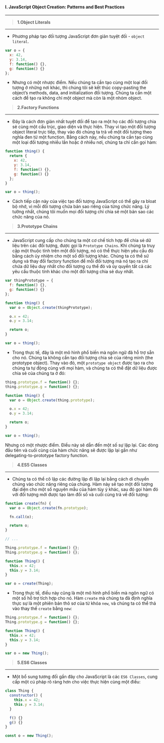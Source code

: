 #### I. JavaScript Object Creation: Patterns and Best Practices
---

>**1.Object Literals**
-----
- Phương pháp tạo đối tượng JavaScript đơn giản tuyệt đối - ```object literal```.

```javascript
var o = {
  x: 42,
  y: 3.14,
  f: function() {},
  g: function() {}
};
```
- Nhưng có một nhược điểm. Nếu chúng ta cần tạo cùng một loại đối tượng ở những nơi khác, thì chúng tôi sẽ kết thúc copy-pasting the object’s methods, data, and initialization đối tượng. Chúng ta cần một cách để tạo ra không chỉ một object mà còn là một nhóm object.

>**2.Factory Functions**
-----
- Đây là cách đơn giản nhất tuyệt đối để tạo ra một họ các đối tượng chia sẻ cùng một cấu trúc, giao diện và thực hiện. Thay vì tạo một đối tượng object literal trực tiếp, thay vào đó chúng ta trả về một đối tượng theo nghĩa đen từ một function. Bằng cách này, nếu chúng ta cần tạo cùng một loại đối tượng nhiều lần hoặc ở nhiều nơi, chúng ta chỉ cần gọi hàm:

```javascript
function thing() {
  return {
    x: 42,
    y: 3.14,
    f: function() {},
    g: function() {}
  };
}

var o = thing();
```
- Cách tiếp cận này của việc tạo đối tượng JavaScript có thể gây ra bloat bộ nhớ, vì mỗi đối tượng chứa bản sao riêng của từng chức năng. Lý tưởng nhất, chúng tôi muốn mọi đối tượng chỉ chia sẻ một bản sao các chức năng của nó.

>**3.Prototype Chains**
-----
- JavaScript cung cấp cho chúng ta một cơ chế tích hợp để chia sẻ dữ liệu trên các đối tượng, được gọi là ```Prototype Chains```. Khi chúng ta truy cập một thuộc tính trên một đối tượng, nó có thể thực hiện yêu cầu đó bằng cách ủy nhiệm cho một số đối tượng khác. Chúng ta có thể sử dụng và thay đổi factory function để mỗi đối tượng mà nó tạo ra chỉ chứa dữ liệu duy nhất cho đối tượng cụ thể đó và ủy quyền tất cả các yêu cầu thuộc tính khác cho một đối tượng chia sẻ duy nhất.

```javascript
var thingPrototype = {
  f: function() {},
  g: function() {}
};

function thing() {
  var o = Object.create(thingPrototype);

  o.x = 42;
  o.y = 3.14;

  return o;
}

var o = thing();
```

- Trong thực tế, đây là một mô hình phổ biến mà ngôn ngữ đã hỗ trợ sẵn cho nó. Chúng ta không cần tạo đối tượng chia sẻ của riêng mình (the prototype object). Thay vào đó, một ```prototype object``` được tạo ra cho chúng ta tự động cùng với mọi hàm, và chúng ta có thể đặt dữ liệu được chia sẻ của chúng ta ở đó:

```javascript
thing.prototype.f = function() {};
thing.prototype.g = function() {};

function thing() {
  var o = Object.create(thing.prototype);

  o.x = 42;
  o.y = 3.14;

  return o;
}

var o = thing();
```
Nhưng có một nhược điểm. Điều này sẽ dẫn đến một số sự lặp lại. Các dòng đầu tiên và cuối cùng của hàm chức năng sẽ được lặp lại gần như delegating-to-prototype factory function.

>**4.ES5 Classes**
-----
- Chúng ta có thể cô lập các đường lặp đi lặp lại bằng cách di chuyển chúng vào chức năng riêng của chúng. Hàm này sẽ tạo một đối tượng đại diện cho một số nguyên mẫu của hàm tùy ý khác, sau đó gọi hàm đó với đối tượng mới được tạo làm đối số và cuối cùng trả về đối tượng:

```javascript
function create(fn) {
  var o = Object.create(fn.prototype);

  fn.call(o);

  return o;
}

// ...

Thing.prototype.f = function() {};
Thing.prototype.g = function() {};

function Thing() {
  this.x = 42;
  this.y = 3.14;
}

var o = create(Thing);
```

- Trong thực tế, điều này cũng là một mô hình phổ biến mà ngôn ngữ có một số hỗ trợ tích hợp cho nó. Hàm ```create``` mà chúng ta đã định nghĩa thực sự là một phiên bản thô sơ của từ khóa ```new```, và chúng ta có thể thả vào thay thế ```create``` bằng ```new```:

```javascript
Thing.prototype.f = function() {};
Thing.prototype.g = function() {};

function Thing() {
  this.x = 42;
  this.y = 3.14;
}

var o = new Thing();
```

>**5.ES6 Classes**
-----
- Một bổ sung tương đối gần đây cho JavaScript là các ```ES6 Classes```, cung cấp một cú pháp rõ ràng hơn cho việc thực hiện cùng một điều:

```javascript
class Thing {
  constructor() {
    this.x = 42;
    this.y = 3.14;
  }

  f() {}
  g() {}
}

const o = new Thing();
```

